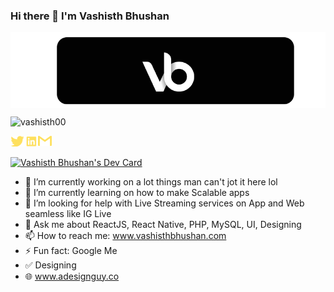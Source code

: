 
### Hi there 👋 I'm Vashisth Bhushan

<img align="center" src="https://raw.githubusercontent.com/vashisth00/vashisth00/master/Animated_vb.gif" alt="vashisth00" />


<p align="left"> <img src="https://komarev.com/ghpvc/?username=vashisth00&label=Profile Views&color=yellow&style=plastic" alt="vashisth00" /> </p>
 <!--- Stole this from rshrc --->

<a href="https://twitter.com/vashisth00">
  <img align="left" alt="Vashisth | Twitter" width="22px" src="https://raw.githubusercontent.com/vashisth00/vashisth00/5fb8b52156733edee9b46663be216b928cd49e78/method-draw-image%20(1).svg" />
</a>
<a href="https://www.linkedin.com/in/vashisth00">
  <img align="left" alt="Vashisth's LinkedIn" width="22px" src="https://raw.githubusercontent.com/vashisth00/vashisth00/5fb8b52156733edee9b46663be216b928cd49e78/method-draw-image%20(2).svg" />
</a>
<a href="mailto://vashisthbhushan@gmail.com">
  <img align="left" alt="Vashisth's Email ID" width="22px" src="https://raw.githubusercontent.com/vashisth00/vashisth00/5fb8b52156733edee9b46663be216b928cd49e78/method-draw-image%20(3).svg" />
</a>
<br />
<br />
<a align="right" href="https://app.daily.dev/vashisth00"><img src="https://api.daily.dev/devcards/afd7081b6ccc4c749dd9c369b0668819.png?r=n55" width="200" alt="Vashisth Bhushan's Dev Card"/></a>

- 🔭 I’m currently working on a lot things man can't jot it here lol
- 🌱 I’m currently learning on how to make Scalable apps
- 🤔 I’m looking for help with Live Streaming services on App and Web seamless like IG Live
- 💬 Ask me about ReactJS, React Native, PHP, MySQL, UI, Designing
- 📫 How to reach me: www.vashisthbhushan.com
- ⚡ Fun fact: Google Me
- ✅ Designing
- 🌐 www.adesignguy.co



